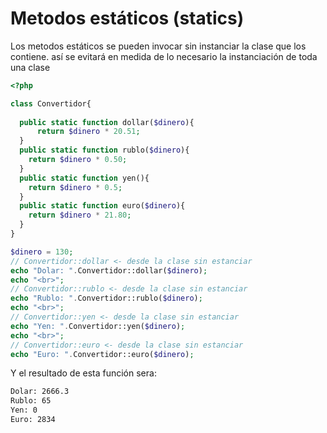 # Metodos estáticos (statics)

Los metodos estáticos se pueden invocar sin instanciar la clase que los contiene.
así se evitará en medida de lo necesario la instanciación de toda una clase

```php
<?php

class Convertidor{
  
  public static function dollar($dinero){
      return $dinero * 20.51;
  }
  public static function rublo($dinero){
    return $dinero * 0.50;
  }
  public static function yen(){
    return $dinero * 0.5;
  }
  public static function euro($dinero){
    return $dinero * 21.80; 
  }
}

$dinero = 130;
// Convertidor::dollar <- desde la clase sin estanciar
echo "Dolar: ".Convertidor::dollar($dinero);
echo "<br>";
// Convertidor::rublo <- desde la clase sin estanciar
echo "Rublo: ".Convertidor::rublo($dinero);
echo "<br>";
// Convertidor::yen <- desde la clase sin estanciar
echo "Yen: ".Convertidor::yen($dinero);
echo "<br>";
// Convertidor::euro <- desde la clase sin estanciar
echo "Euro: ".Convertidor::euro($dinero);

```
Y el resultado de esta función sera:

```bash
Dolar: 2666.3
Rublo: 65
Yen: 0
Euro: 2834
```
